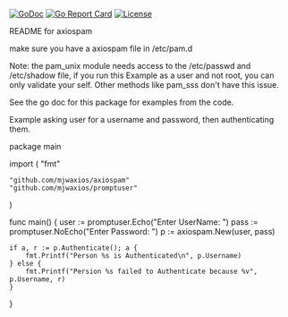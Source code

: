 [![GoDoc](https://godoc.org/github.com/mjwaxios/axiospam?status.svg)](https://godoc.org/github.com/mjwaxios/axiospam)
[![Go Report Card](https://goreportcard.com/badge/github.com/google/fscrypt)](https://goreportcard.com/report/github.com/mjwaxios/axiospam)
[![License](https://img.shields.io/badge/LICENSE-Apache2.0-ff69b4.svg)](http://www.apache.org/licenses/LICENSE-2.0.html)

README for axiospam

make sure you have a axiospam file in /etc/pam.d

Note:
  the pam_unix module needs access to the /etc/passwd and /etc/shadow file,   if you run this Example
  as a user and not root, you can only validate your self.  Other methods like pam_sss don't have this
  issue.

See the go doc for this package for examples from the code.

Example asking user for a username and password, then authenticating them.

package main

import (
	"fmt"

	"github.com/mjwaxios/axiospam"
	"github.com/mjwaxios/promptuser"
)

func main() {
	user := promptuser.Echo("Enter UserName: ")
	pass := promptuser.NoEcho("Enter Password: ")
	p := axiospam.New(user, pass)

	if a, r := p.Authenticate(); a {
		fmt.Printf("Person %s is Authenticated\n", p.Username)
	} else {
		fmt.Printf("Persion %s failed to Authenticate because %v", p.Username, r)
	}
}
```

```
